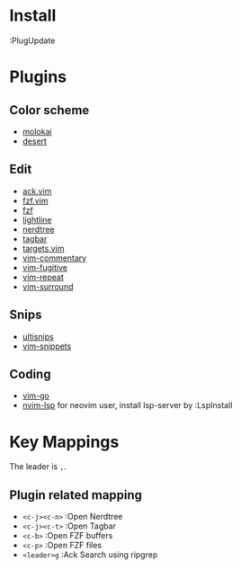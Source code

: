 
# Install

:PlugUpdate

# Plugins

## Color scheme

- [molokai](https://github.com/fatih/molokai)
- [desert](https://github.com/wwcd/desert)

## Edit

- [ack.vim](https://github.com/mileszs/ack.vim.git)
- [fzf.vim](https://github.com/junegunn/fzf.vim.git)
- [fzf](https://github.com/junegunn/fzf.git)
- [lightline](https://github.com/itchyny/lightline.vim)
- [nerdtree](https://github.com/scrooloose/nerdtree.git)
- [tagbar](https://github.com/majutsushi/tagbar.git)
- [targets.vim](https://github.com/wellle/targets.vim)
- [vim-commentary](https://github.com/tpope/vim-commentary.git)
- [vim-fugitive](https://github.com/tpope/vim-fugitive.git)
- [vim-repeat](https://github.com/tpope/vim-repeat.git)
- [vim-surround](https://github.com/tpope/vim-surround.git)


## Snips

- [ultisnips](https://github.com/SirVer/ultisnips.git)
- [vim-snippets](https://github.com/honza/vim-snippets.git)

## Coding

- [vim-go](https://github.com/fatih/vim-go.git)
- [nvim-lsp](https://github.com/neovim/nvim-lsp) for neovim user, install lsp-server by :LspInstall

# Key Mappings

The leader is `,`.

## Plugin related mapping

- `<c-j><c-n>` :Open Nerdtree
- `<c-j><c-t>` :Open Tagbar
- `<c-b>` :Open FZF buffers
- `<c-p>` :Open FZF files
- `<leader>g` :Ack Search using ripgrep
